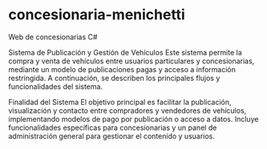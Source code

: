 # concesionaria-menichetti
Web de concesionarias C#


Sistema de Publicación y Gestión de Vehículos
Este sistema permite la compra y venta de vehículos entre usuarios particulares y concesionarias, mediante un modelo de publicaciones pagas y acceso a información restringida. A continuación, se describen los principales flujos y funcionalidades del sistema.

Finalidad del Sistema
El objetivo principal es facilitar la publicación, visualización y contacto entre compradores y vendedores de vehículos, implementando modelos de pago por publicación o acceso a datos. Incluye funcionalidades específicas para concesionarias y un panel de administración general para gestionar el contenido y usuarios.